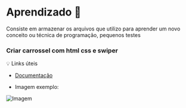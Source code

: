 # Aprendizado :wave:
Consiste em armazenar os arquivos que utilizo para aprender um novo conceito ou técnica de programação, pequenos testes


### Criar carrossel com html css e swiper

:bulb: Links úteis

- [Documentação](https://swiperjs.com/swiper-api) 

- Imagem exemplo:

![Imagem](https://drive.google.com/file/d/1gQNzYvljBYLLVmgfj-nxxTPUofno3Mde/preview)